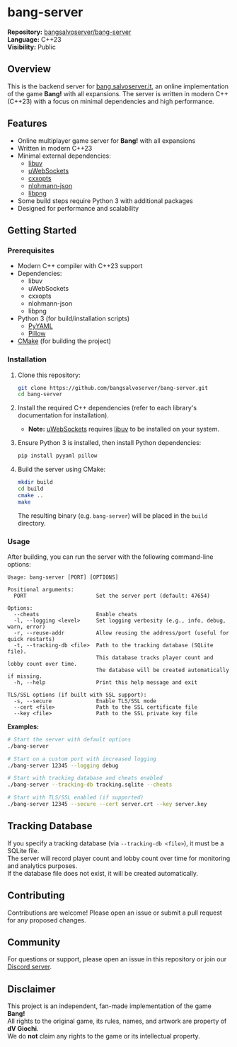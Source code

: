 # bang-server

**Repository:** [bangsalvoserver/bang-server](https://github.com/bangsalvoserver/bang-server)  
**Language:** C++23  
**Visibility:** Public

## Overview

This is the backend server for [bang.salvoserver.it](https://bang.salvoserver.it), an online implementation of the game **Bang!** with all expansions. The server is written in modern C++ (C++23) with a focus on minimal dependencies and high performance.

## Features

- Online multiplayer game server for **Bang!** with all expansions
- Written in modern C++23
- Minimal external dependencies:
  - [libuv](https://github.com/libuv/libuv)
  - [uWebSockets](https://github.com/uNetworking/uWebSockets)
  - [cxxopts](https://github.com/jarro2783/cxxopts)
  - [nlohmann-json](https://github.com/nlohmann/json)
  - [libpng](http://www.libpng.org/pub/png/libpng.html)
- Some build steps require Python 3 with additional packages
- Designed for performance and scalability

## Getting Started

### Prerequisites

- Modern C++ compiler with C++23 support
- Dependencies:
  - libuv
  - uWebSockets
  - cxxopts
  - nlohmann-json
  - libpng
- Python 3 (for build/installation scripts)
  - [PyYAML](https://pyyaml.org/)
  - [Pillow](https://python-pillow.org/)
- [CMake](https://cmake.org/) (for building the project)

### Installation

1. Clone this repository:
    ```sh
    git clone https://github.com/bangsalvoserver/bang-server.git
    cd bang-server
    ```

2. Install the required C++ dependencies (refer to each library's documentation for installation).

    - **Note:** [uWebSockets](https://github.com/uNetworking/uWebSockets) requires [libuv](https://github.com/libuv/libuv) to be installed on your system.

3. Ensure Python 3 is installed, then install Python dependencies:
    ```sh
    pip install pyyaml pillow
    ```

4. Build the server using CMake:
    ```sh
    mkdir build
    cd build
    cmake ..
    make
    ```

   The resulting binary (e.g. `bang-server`) will be placed in the `build` directory.

### Usage

After building, you can run the server with the following command-line options:

```text
Usage: bang-server [PORT] [OPTIONS]

Positional arguments:
  PORT                      Set the server port (default: 47654)

Options:
  --cheats                  Enable cheats
  -l, --logging <level>     Set logging verbosity (e.g., info, debug, warn, error)
  -r, --reuse-addr          Allow reusing the address/port (useful for quick restarts)
  -t, --tracking-db <file>  Path to the tracking database (SQLite file).  
                            This database tracks player count and lobby count over time.
                            The database will be created automatically if missing.
  -h, --help                Print this help message and exit

TLS/SSL options (if built with SSL support):
  -s, --secure              Enable TLS/SSL mode
  --cert <file>             Path to the SSL certificate file
  --key <file>              Path to the SSL private key file
```

**Examples:**
```sh
# Start the server with default options
./bang-server

# Start on a custom port with increased logging
./bang-server 12345 --logging debug

# Start with tracking database and cheats enabled
./bang-server --tracking-db tracking.sqlite --cheats

# Start with TLS/SSL enabled (if supported)
./bang-server 12345 --secure --cert server.crt --key server.key
```

## Tracking Database

If you specify a tracking database (via `--tracking-db <file>`), it must be a SQLite file.  
The server will record player count and lobby count over time for monitoring and analytics purposes.  
If the database file does not exist, it will be created automatically.

## Contributing

Contributions are welcome! Please open an issue or submit a pull request for any proposed changes.

## Community

For questions or support, please open an issue in this repository or join our [Discord server](https://discord.gg/jhQS6ATkgU).

## Disclaimer

This project is an independent, fan-made implementation of the game **Bang!**  
All rights to the original game, its rules, names, and artwork are property of **dV Giochi**.  
We do **not** claim any rights to the game or its intellectual property.
